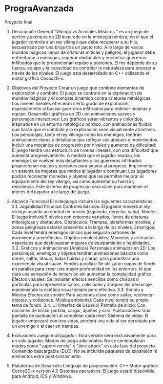 # PrograAvanzada
Proyecto final


1. Descripción General
"Vikingo vs Animales Misticos " es un juego de acción y aventura en 2D inspirado en la mitología nórdica, en el que el jugador controla a un rey vikingo que debe recuperar a su hijo, secuestrado por una bruja tras un pacto roto. A lo largo de varios mundos mágicos llenos de criaturas míticas y peligros, el jugador debe enfrentarse a enemigos, superar obstáculos y encontrar guerreros infiltrados que le proporcionan equipo y pociones. El rey depende de su fuerza, equipo y la capacidad de controlar la naturaleza para avanzar a través de los niveles. El juego está desarrollado en C++ utilizando el motor gráfico Cocos2D-x.
2. Objetivos del Proyecto
Crear un juego que combine elementos de exploración y combate:
El juego se centrará en la exploración de mundos mágicos y el combate dinámico contra criaturas mitológicas. Los niveles lineales ofrecerán cierto grado de exploración, especialmente al buscar guerreros infiltrados para obtener mejoras y equipo.
Desarrollar gráficos en 2D con animaciones suaves y personajes interactivos:
Los gráficos serán vibrantes y coloridos, inspirados en un entorno mitológico nórdico, con animaciones fluidas que harán que el combate y la exploración sean visualmente atractivos. Los personajes, tanto el rey vikingo como los enemigos, tendrán animaciones claras y detalladas que reflejan sus ataques y movimientos.
Incluir una mecánica de progresión por niveles y aumento de dificultad:
El juego tendrá una estructura de niveles lineales, con una dificultad que aumenta progresivamente. A medida que el jugador avanza, los enemigos se vuelven más desafiantes y los guerreros infiltrados proporcionan equipo y pociones para ayudar al progreso.
Implementar un sistema de mejoras que motive al jugador a continuar:
Los jugadores podrán recolectar monedas y objetos que les permitan mejorar el equipamiento del rey vikingo, así como aumentar su fuerza y resistencia. Este sistema de progresión será clave para mantener el interés del jugador a lo largo del juego.


3. Alcance Funcional
El videojuego incluirá las siguientes características:
3.1. Jugabilidad Principal
Controles básicos: El jugador moverá al rey vikingo usando un control de mando (izquierda, derecha, salto).
Niveles: El juego incluirá 5 niveles con entornos variados, llenos de criaturas mitológicas y obstáculos.
Obstáculos: Trampas, plataformas móviles, y zonas peligrosas estarán presentes a lo largo de los niveles.
Enemigos: Cada nivel tendrá enemigos únicos que seguirán patrones de movimiento predefinidos.
Objetos recolectables: Monedas y artefactos especiales que desbloquean mejoras de equipamiento y habilidades.
3.2. Gráficos y Animaciones (Análisis)
Personajes animados en 2D: Los personajes, enemigos y objetos tendrán animaciones básicas como correr, saltar, atacar, todas fluidas y claras, para garantizar una experiencia visual suave.
Fondos parallax: Se utilizarán capas de fondo en parallax para crear una mayor profundidad en los entornos, lo que dará una sensación de inmersión sin aumentar la complejidad gráfica.
Efectos visuales: Se incluirán efectos sencillos como chispas o partículas para representar saltos, colisiones y ataques del personaje, manteniendo la estética visual simple pero efectiva.
3.3. Sonido y Música
Efectos de sonido: Para acciones clave como saltar, recolectar objetos, y colisiones.
Música ambiental: Cada nivel tendrá su propio tema de fondo.
3.4. UI (Interfaz de Usuario)
Pantalla de inicio: Con opciones de iniciar partida, cargar, ajustes y salir.
Puntuaciones: Una pantalla de puntuación al completar cada nivel.
Sistema de vidas: El jugador empezará con tres vidas, perderá una vida al ser derrotado por un enemigo o al caer en trampas.
4. Exclusiones
Juego multijugador: Esta versión será exclusivamente para un solo jugador.
Modos de juego adicionales: No se contemplarán modos como "supervivencia" o "time attack" en esta fase del proyecto.
Contenido descargable (DLC): No se incluirán paquetes de expansión ni elementos extra post-lanzamiento.
5. Plataforma de Desarrollo
Lenguaje de programación: C++
Motor gráfico: Cocos2D-x versión 4.0
Sistemas operativos: El juego estará disponible para Android, iOS y Windows.
